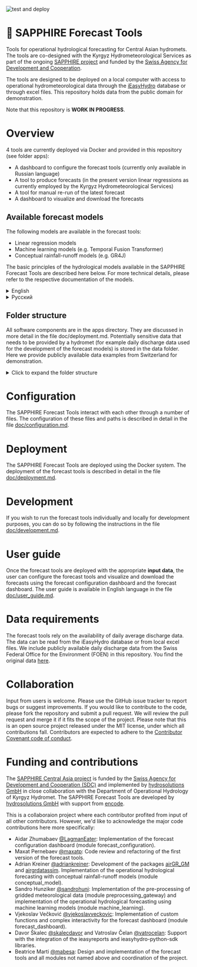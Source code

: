 ![test and deploy](https://github.com/hydrosolutions/SAPPHIRE_Forecast_Tools/actions/workflows/test_deploy_main.yml/badge.svg)

# 💎 SAPPHIRE Forecast Tools
Tools for operational hydrological forecasting for Central Asian hydromets. The tools are co-designed with the Kyrgyz Hydrometeorological Services as part of the ongoing [SAPPHIRE project](https://www.hydrosolutions.ch/projects/sapphire-central-asia) and funded by the [Swiss Agency for Development and Cooperation](https://www.eda.admin.ch/eda/en/home/fdfa/organisation-fdfa/directorates-divisions/sdc.html).

The tools are designed to be deployed on a local computer with access to operational hydrometeorological data through the [iEasyHydro](https://ieasyhydro.org) database or through excel files. This repository holds data from the public domain for demonstration.

Note that this repository is **WORK IN PROGRESS**.

# Overview
4 tools are currently deployed via Docker and provided in this repository (see folder apps):
  - A dashboard to configure the forecast tools (currently only available in Russian language)
  - A tool to produce forecasts (in the present version linear regressions as currently employed by the Kyrgyz Hydrometeorological Services)
  - A tool for manual re-run of the latest forecast
  - A dashboard to visualize and download the forecasts

## Available forecast models
The following models are available in the forecast tools:
  - Linear regression models
  - Machine learning models (e.g. Temporal Fusion Transformer)
  - Conceptual rainfall-runoff models (e.g. GR4J)

The basic principles of the hydrological models available in the SAPPHIRE Forecast Tools are described here below. For more technical details, please refer to the respective documentation of the models.

<details>

<summary>English</summary>

**Empirical models**
Empirical models are based on statistical relationships that link the runoff to be predicted with data that is correlated with it, such as recent runoff, snow conditions, rainfall, or temperature.

***Linear regression***
The linear regression (LR) method currently implemented is only considering past runoff and no other predictors for runoff. It is the only method that does not consider weather forecasts for forecasting. It is also the only method which produces pentadal average runoff one day before the start of each pentad and not daily forecasts.

***Autoregressive model***
The auto-regressive integrated moving average (ARIMA) model is often used in the literature to forecast time series data with trend and seasonality.

***Machine learning models***
Machine learning (ML) models are empirical models which can handle many predictors and non-linearity as well as complex relationships that cannot easily be captured by other model types. The machine learning models learn common patterns applicable to all rivers as opposed to tailoring models to individual rivers. We therefore have one model of each model type that is applied to make forecasts for all mountainous rivers.
ML models include static features (elevation, land use, etc.) into the model as predictors.
The currently available machine learning models are suited for forecasting time series with complex patterns. The average forecast of all 3 machine learning models is called the Neural Ensemble (NE).

*Temporal Fusion Transformer (TFT)*
TFT models learn which parts of the entire time series are most important predictors to forecast patterns in the runoff. They are especially good at identifying both short-term and long-term dependencies dynamically (a mechanism called attention) which might be missed by simpler methods as TIDE and are therefore suited for handling slow and/or complex processes. The TFT is the most sophisticated but also the most complex and resource intensive ML model.

*Time-Series Dense Encoder (TIDE)*
TIDE models, like TFT models, learn which parts of the time series are most important but then simplify the time series for forecasting (a mechanism called dense encoding leading to a simplification of the attention mechanism). It is faster and easier to train than TFT but may not capture very slow or complex relationships between the data.

*Time-series Mixer (TSMIXER)*
While TFT and TIDE use static data as a separate layer next to the time-series data, TSMIXER combines both data types and different time steps across time steps and evaluates the impact of each static feature on the dynamic feature. This process is called mixing and allows the model to capture the influence of static features in a more integrated way than TFT and TIDE. TSMIXER is simpler and therefore easier to train than TFT and TIDE, but it does not have the attention mechanism.

**Conceptual models**
Conceptual rainfall runoff models (RRM) implement the main runoff formation processes in a spatially semi-distributed way. Semi-distributed means that we define zones with similar runoff formation characteristics and accumulate runoff from these zones at the outlet. In the Forecast Tools, we correct the simulated forecasts using measured runoff data in a process called Data Assimilation and therefore call the model Rainfall Runoff Assimilation Model (RRAM). Our models uncertainties in model parameters and forcing into account. The forecast range is determined by the parameter and the forcing uncertainty.
This type of forecasting is state-of-the-art and often used in operational runoff forecasting in Central Europe. We have this model type for Ala Archa and Toktogul Inflow only because model setup, calibration and validation are much more involved than for empirical models.

**Ensemble Mean (EM)**
The average pentadal or decadal forecast over all models which have a forecast accuracy of 80% or higher is combined in the ensemble mean.
</details>

<details>

<summary>Русский</summary>

**Эмпирические модели**
Эмпирические модели основаны на статистических взаимосвязях, которые связывают прогнозируемый сток с данными, с ним коррелирующими, такими как недавний сток, снег, осадки или температура.

***Линейная регрессия***
Метод линейной регрессии (LR), реализованный в данный момент, учитывает только прошлый сток и не использует другие предикторы для стока. Это единственный метод, который не использует прогнозы погоды для предсказания. Также это единственный метод, который производит пентадальные средние значения стока за день до начала каждого пентада, а не ежедневные прогнозы.

***Автопрогнозирующая модель***
Модель авторегрессионного интегрированного скользящего среднего (ARIMA) часто используется в литературе для прогнозирования временных рядов с трендом и сезонностью.

***Модели машинного обучения***
Модели машинного обучения (ML) — это эмпирические модели, которые могут обрабатывать множество предикторов и нелинейности, а также сложные зависимости, которые трудно захватить другими типами моделей. Модели машинного обучения изучают общие закономерности, применимые ко всем рекам, в отличие от создания моделей для отдельных рек. Поэтому для всех горных рек используется по одной модели каждого типа.
Модели машинного обучения включают статические характеристики (высота над уровнем моря, тип подстилающей поверхности и др.) как предикторы.
Доступные в настоящее время модели машинного обучения подходят для прогнозирования временных рядов с комплексными паттернами. Средний прогноз всех 3 моделей машинного обучения называется Нейронным ансамблем (NE).

*Temporal Fusion Transformer (TFT)*
Модели TFT изучают, какие части всего временного ряда являются наиболее важными предсказателями для прогнозирования паттернов стока. Они особенно хороши в выявлении как краткосрочных, так и долгосрочных зависимостей динамически (механизм, называемый вниманием), которые могут быть упущены более простыми методами, такими как TIDE, и поэтому подходят для обработки медленных и/или сложных процессов. TFT является самой сложной, но также и самой ресурсозатратной моделью машинного обучения.

*Time-Series Dense Encoder (TIDE)*
Модели TIDE, как и модели TFT, изучают, какие части временного ряда наиболее важны, но затем упрощают временной ряд для прогнозирования (механизм, называемый плотным кодированием, что приводит к упрощению механизма внимания). Эта модель быстрее и проще в обучении, чем TFT, но может не захватывать очень медленные или сложные зависимости между данными.

*Time-series Mixer (TSMIXER)*
В то время как TFT и TIDE используют статические данные как отдельный слой рядом с данными временного ряда, TSMIXER сочетает оба типа данных и различные временные шаги и оценивает влияние каждого статического признака на динамический признак. Этот процесс называется смешиванием и позволяет модели захватывать влияние статических признаков более интегрированным способом, чем TFT и TIDE. TSMIXER проще и поэтому легче обучать, чем TFT и TIDE, но он не имеет механизма внимания.

**Концептуальные модели**
Концептуальные модели формирования стока (RRM) реализуют основные процессы формирования стока в пространственно полусмещенном виде. Полусмещенное означает, что мы определяем зоны с похожими характеристиками формирования стока и аккумулируем сток из этих зон на выходе. В инструментах прогнозирования мы корректируем смоделированные прогнозы с использованием измеренных данных о стоке в процессе, называемом ассимиляцией данных, и поэтому называем модель Моделью ассимиляции стока (RRAM). Мы учитываем неопределенности в параметрах модели и воздействии. Диапазон прогноза определяется неопределенностью параметров и воздействия.
Этот тип прогнозирования является современным и часто используется в оперативном прогнозировании стока в Центральной Европе. Мы имеем этот тип модели только для Ала-Арчи и притока в Токтогул, так как настройка модели, калибровка и валидация гораздо более сложны, чем для эмпирических моделей.

**Среднее ансамбля (EM)**
Средний пентадальный или декадный прогноз по всем моделям с точностью прогноза 80% и выше комбинируется в ансамблевое среднее.


</details>


## Folder structure
All software components are in the apps directory. They are discussed in more detail in the file doc/deployment.md.
Potentially sensitive data that needs to be provided by a hydromet (for example daily discharge data used for the development of the forecast models) is stored in the data folder. Here we provide publicly available data examples from Switzerland for demonstration.
<details>
<summary>Click to expand the folder structure</summary>
Files that need to be reviewed and potentially edited or replaced for local deployment are highlighted with a #.


- `SAPPHIRE_FORECAST_TOOLS`
  - `apps`: The software components of the SAPPHIRE Forecast Tools.
    - `backend` (being deprecated): The backend of the forecast tools. This is the component that produces the forecasts.
    - `config`: A demo-configuration of the forecast tools.
      - `locale`: Translations for the forecast dashboard. Currently only available in English and Russian language.
      - `.env`: Holds file and folder paths as well as access information to the iEasyHydro Database. This file is read by all forecast tools when deployed using Docker.
      - `.env_develop`: Same as .env but for local development. This file is read by all forecast tools when run locally as local folder structure differs from deployed folder structure.
      - `#config_all_stations_library.json`: Information about all stations that are potentially available for the forecasting tools. This includes station codes, names, and coordinates.
      - `#config_development_restrict_station_selection.json`: A list of stations that are available for the development of the forecast models. This file restricts the stations selected by the forecast configuration dashboard to the stations that are actually available for development.
      - `config_output.json`: Defines what outputs are generated by the forecast tools. This file is written by the forecast configuration dashboard.
      - `config_stations_selection.json`: A list of stations selected for the production of forecasts. This file is written by the forecast configuration dashboard.
    - `configuration_dashboard`: A user interface to configure for which stations forecasts are produced and what outputs are generated. The dashboard is written in R and uses the Shiny framework.
      - `www`: Static files (icon Station.jpg) used by the dashboard.
      - `dockerfile`: Dockerfile to build the docker image for the forecast configuration dashboard.
      - `forecast_configuration.R`: The R script that runs the forecast configuration dashboard.
    - `forecast_dashboard`: A user interface to visualize and download the forecasts. The dashboard is written in python and uses the panel framework.
      - `www`: Static files (icon Pentad.jpg) used by the dashboard.
      - `Dockerfile`: Dockerfile to build the docker image for the forecast dashboard.
      - `forecast_dashboard.py`: The python script that runs the forecast dashboard.
    - `iEasyHydroForecast`: A collection of python functions that are used by the linear regression tool.
    - `internal_data`: Data that is written and used by the forecast tools.
      - `forecasts_pentad.csv`: The forecasts produced by the forecast backend. This file is written by the forecast backend and read by the forecast dashboard.
      - `hydrograph_day.csv`: Daily data used for visualization. This file is written by the forecast configuration dashboard and read by the forecast backend.
      - `hydrograph_pentad.csv`: Pentad data used for visualization. This file is written by the forecast configuration dashboard and read by the forecast backend.
      - `latest_successful_run.txt`: A text file that holds the date of the latest successful run of the forecast backend. This file is written and read by the forecast backend.
    - `reset_forecast_run_date`: A module used to re-run the latest forecast. This is useful if new data becomes available that should be included in the latest forecast.
      - `Dockerfile`: Dockerfile to build the docker image for the reset forecast run date tool.
      - `rerun_forecast.py`: The python script that runs the reset forecast run date tool.
      - `requirements.txt`: List of python packages that need to be installed in the docker image.
    - `preprocessing_gateway`: A module that pre-processes gridded meteorological data for the forecast backend.
      - `Dockerfile`: Dockerfile to build the docker image for the preprocessing gateway.
      - `Quantile_Mapping_OP.py`: To downscale operational data to the basin level.
      - `extend_era5_reanalysis.py`: To fill potential gaps in the operational data with reanalysis data.
      - `get_era5_reanalysis_data.py`: To get ERA5-Land data to produce hindcasts.
      - `requirements.txt`: List of python packages that need to be installed in the docker image.
    - `bat` (being deprecated): Batch files that are used for deployment on Windows.
    - `#data`: Example data to demonstrate how the forecast tools work. The Needs to be replaced with data by the hydromet organization for deployment. The data and file formats are described in more detail in the file doc/user_guide.md.
      - `daily_runoff`: Daily discharge data for the development of the forecast models. The data is stored in Excel files. The paths to these files are configured in the .env file.
      - `GIS`: GIS data for the forecast configuration dashboard. The data is stored in shape files. The paths to these files are configured in the .env file.
      - `reports`: Examples of forecast bulletins produced by the forecast tools. Will be generated automatically if it does not exist.
      - `templates`: Templates for the forecast bulletins. The templates are stored in Excel files. The paths to these files are configured in the .env file.
        - `pentad_forecast_bulletin_template.xlsx`: Template for the pentad forecast bulletin. Edit according to your reporting requirements.
    - `doc`: Documentation of the forecast tools.

</details>

# Configuration
The SAPPHIRE Forecast Tools interact with each other through a number of files. The configuration of these files and paths is described in detail in the file [doc/configuration.md](doc/configuration.md).

# Deployment
The SAPPHIRE Forecast Tools are deployed using the Docker system. The deployment of the forecast tools is described in detail in the file [doc/deployment.md](doc/deployment.md).

# Development
If you wish to run the forecast tools individually and locally for development purposes, you can do so by following the instructions in the file [doc/development.md](doc/development.md).

# User guide
Once the forecast tools are deployed with the appropriate **input data**, the user can configure the forecast tools and visualize and download the forecasts using the forecast configuration dashboard and the forecast dashboard. The user guide is available in English language in the file [doc/user_guide.md](doc/user_guide.md).

# Data requirements
The forecast tools rely on the availability of daily average discharge data. The data can be read from the iEasyHydro database or from local excel files. We include publicly available daily discharge data from the Swiss Federal Office for the Environment (FOEN) in this repository. You find the original data [here](https://www.hydrodaten.admin.ch/en/seen-und-fluesse).

# Collaboration
Input from users is welcome. Please use the GitHub issue tracker to report bugs or suggest improvements. If you would like to contribute to the code, please fork the repository and submit a pull request. We will review the pull request and merge it if it fits the scope of the project. Please note that this is an open source project released under the MIT license, under which all contributions fall. Contributors are expected to adhere to the [Contributor Covenant code of conduct](https://www.contributor-covenant.org/).

# Funding and contributions
The [SAPPHIRE Central Asia project](https://www.hydrosolutions.ch/projects/sapphire-central-asia) is funded by the [Swiss Agency for Development and Cooperation (SDC)](https://www.sdc-cde.ch/en) and implemented by [hydrosolutions GmbH](https://www.hydrosolutions.ch/) in close collaboration with the Department of Operational Hydrology of Kyrgyz Hydromet. The SAPPHIRE Forecast Tools are developed by [hydrosolutions GmbH](https://www.hydrosolutions.ch/) with support from [encode](http://encode.global).

This is a collaboraion  project where each contributor profited from input of all other contributors. However, we'd like to acknowledge the major code contributions here more specifically:

- Aidar Zhumabaev [@LagmanEater](https://github.com/LagmanEater): Implementation of the forecast configuration dashboard (module forecast_configuration).
- Maxat Pernebaev [@maxatp](https://github.com/maxatp): Code review and refactoring of the first version of the forecast tools.
- Adrian Kreiner [@adriankreiner](https://github.com/adriankreiner): Development of the packages [airGR_GM]() and [airgrdatassim](). Implementation of the operational hydrological forecasting with conceptual rainfall-runoff models (module conceptual_model).
- Sandro Hunziker [@sandrohuni](https://github.com/sandrohuni): Implementation of the pre-processing of gridded meteorological data (module preprocessing_gateway) and implementation of the operational hydrological forecasting using machine learning models (module machine_learning).
- Vjekoslav Večković [@vjekoslavveckovic](https://github.com/vjekoslavveckovic): Implementation of custom functions and complex interactivity for the forecast dashboard (module forecast_dashboard).
- Davor Škalec [@skalecdavor](https://github.com/skalecdavor) and Vatroslav Čelan [@vatrocelan](https://github.com/vatrocelan): Support with the integration of the ieasyreports and ieasyhydro-python-sdk libraries.
- Beatrice Marti [@mabesa](https://github.com/mabesa): Design and implementation of the forecast tools and all modules not named above and coordination of the project.
